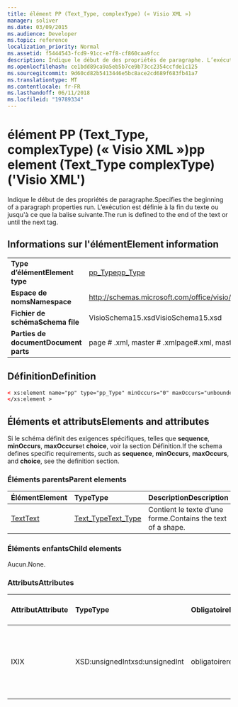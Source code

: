 ```yaml
---
title: élément PP (Text_Type, complexType) (« Visio XML »)
manager: soliver
ms.date: 03/09/2015
ms.audience: Developer
ms.topic: reference
localization_priority: Normal
ms.assetid: f5444543-fcd9-91cc-e7f8-cf860caa9fcc
description: Indique le début de des propriétés de paragraphe. L’exécution est définie à la fin du texte ou jusqu'à ce que la balise suivante.
ms.openlocfilehash: ce1bdd89ca9a5eb5b7ce9b73cc2354ccfde1c125
ms.sourcegitcommit: 9d60cd82b5413446e5bc8ace2cd689f683fb41a7
ms.translationtype: MT
ms.contentlocale: fr-FR
ms.lasthandoff: 06/11/2018
ms.locfileid: "19789334"
---
```

# <a name="pp-element-texttype-complextype-visio-xml"></a><span data-ttu-id="0c54a-104">élément PP (Text_Type, complexType) (« Visio XML »)</span><span class="sxs-lookup"><span data-stu-id="0c54a-104">pp element (Text_Type complexType) ('Visio XML')</span></span>

<span data-ttu-id="0c54a-105">Indique le début de des propriétés de paragraphe.</span><span class="sxs-lookup"><span data-stu-id="0c54a-105">Specifies the beginning of a paragraph properties run.</span></span> <span data-ttu-id="0c54a-106">L’exécution est définie à la fin du texte ou jusqu'à ce que la balise suivante.</span><span class="sxs-lookup"><span data-stu-id="0c54a-106">The run is defined to the end of the text or until the next tag.</span></span>
  
## <a name="element-information"></a><span data-ttu-id="0c54a-107">Informations sur l'élément</span><span class="sxs-lookup"><span data-stu-id="0c54a-107">Element information</span></span>

|||
|:-----|:-----|
|<span data-ttu-id="0c54a-108">**Type d’élément**</span><span class="sxs-lookup"><span data-stu-id="0c54a-108">**Element type**</span></span> <br/> |[<span data-ttu-id="0c54a-109">pp_Type</span><span class="sxs-lookup"><span data-stu-id="0c54a-109">pp_Type</span></span>](pp_type-complextypevisio-xml.md) <br/> |
|<span data-ttu-id="0c54a-110">**Espace de noms**</span><span class="sxs-lookup"><span data-stu-id="0c54a-110">**Namespace**</span></span> <br/> |http://schemas.microsoft.com/office/visio/2012/main  <br/> |
|<span data-ttu-id="0c54a-111">**Fichier de schéma**</span><span class="sxs-lookup"><span data-stu-id="0c54a-111">**Schema file**</span></span> <br/> |<span data-ttu-id="0c54a-112">VisioSchema15.xsd</span><span class="sxs-lookup"><span data-stu-id="0c54a-112">VisioSchema15.xsd</span></span>  <br/> |
|<span data-ttu-id="0c54a-113">**Parties de document**</span><span class="sxs-lookup"><span data-stu-id="0c54a-113">**Document parts**</span></span> <br/> |<span data-ttu-id="0c54a-114">page # .xml, master # .xml</span><span class="sxs-lookup"><span data-stu-id="0c54a-114">page#.xml, master#.xml</span></span>  <br/> |
   
## <a name="definition"></a><span data-ttu-id="0c54a-115">Définition</span><span class="sxs-lookup"><span data-stu-id="0c54a-115">Definition</span></span>

```XML
< xs:element name="pp" type="pp_Type" minOccurs="0" maxOccurs="unbounded" >
</xs:element >
```

## <a name="elements-and-attributes"></a><span data-ttu-id="0c54a-116">Éléments et attributs</span><span class="sxs-lookup"><span data-stu-id="0c54a-116">Elements and attributes</span></span>

<span data-ttu-id="0c54a-117">Si le schéma définit des exigences spécifiques, telles que **sequence**, **minOccurs**, **maxOccurs**et **choice**, voir la section Définition.</span><span class="sxs-lookup"><span data-stu-id="0c54a-117">If the schema defines specific requirements, such as **sequence**, **minOccurs**, **maxOccurs**, and **choice**, see the definition section.</span></span> 
  
### <a name="parent-elements"></a><span data-ttu-id="0c54a-118">Éléments parents</span><span class="sxs-lookup"><span data-stu-id="0c54a-118">Parent elements</span></span>

|<span data-ttu-id="0c54a-119">**Élément**</span><span class="sxs-lookup"><span data-stu-id="0c54a-119">**Element**</span></span>|<span data-ttu-id="0c54a-120">**Type**</span><span class="sxs-lookup"><span data-stu-id="0c54a-120">**Type**</span></span>|<span data-ttu-id="0c54a-121">**Description**</span><span class="sxs-lookup"><span data-stu-id="0c54a-121">**Description**</span></span>|
|:-----|:-----|:-----|
|[<span data-ttu-id="0c54a-122">Text</span><span class="sxs-lookup"><span data-stu-id="0c54a-122">Text</span></span>](text-element-shapesheet_type-complextypevisio-xml.md) <br/> |[<span data-ttu-id="0c54a-123">Text_Type</span><span class="sxs-lookup"><span data-stu-id="0c54a-123">Text_Type</span></span>](text_type-complextypevisio-xml.md) <br/> |<span data-ttu-id="0c54a-124">Contient le texte d’une forme.</span><span class="sxs-lookup"><span data-stu-id="0c54a-124">Contains the text of a shape.</span></span>  <br/> |
   
### <a name="child-elements"></a><span data-ttu-id="0c54a-125">Éléments enfants</span><span class="sxs-lookup"><span data-stu-id="0c54a-125">Child elements</span></span>

<span data-ttu-id="0c54a-126">Aucun.</span><span class="sxs-lookup"><span data-stu-id="0c54a-126">None.</span></span>
  
### <a name="attributes"></a><span data-ttu-id="0c54a-127">Attributs</span><span class="sxs-lookup"><span data-stu-id="0c54a-127">Attributes</span></span>

|<span data-ttu-id="0c54a-128">**Attribut**</span><span class="sxs-lookup"><span data-stu-id="0c54a-128">**Attribute**</span></span>|<span data-ttu-id="0c54a-129">**Type**</span><span class="sxs-lookup"><span data-stu-id="0c54a-129">**Type**</span></span>|<span data-ttu-id="0c54a-130">**Obligatoire**</span><span class="sxs-lookup"><span data-stu-id="0c54a-130">**Required**</span></span>|<span data-ttu-id="0c54a-131">**Description**</span><span class="sxs-lookup"><span data-stu-id="0c54a-131">**Description**</span></span>|<span data-ttu-id="0c54a-132">**Valeurs possibles**</span><span class="sxs-lookup"><span data-stu-id="0c54a-132">**Possible values**</span></span>|
|:-----|:-----|:-----|:-----|:-----|
|<span data-ttu-id="0c54a-133">IX</span><span class="sxs-lookup"><span data-stu-id="0c54a-133">IX</span></span>  <br/> |<span data-ttu-id="0c54a-134">XSD:unsignedInt</span><span class="sxs-lookup"><span data-stu-id="0c54a-134">xsd:unsignedInt</span></span>  <br/> |<span data-ttu-id="0c54a-135">obligatoire</span><span class="sxs-lookup"><span data-stu-id="0c54a-135">required</span></span>  <br/> |<span data-ttu-id="0c54a-136">L’index de l’élément de **paragraphe** qui spécifie la mise en forme appliquée à l’exécution.</span><span class="sxs-lookup"><span data-stu-id="0c54a-136">The index of the **Para** element that specifies the formatting applied to this run.</span></span>  <br/> |<span data-ttu-id="0c54a-137">Valeurs du type xsd:unsignedInt.</span><span class="sxs-lookup"><span data-stu-id="0c54a-137">Values of the xsd:unsignedInt type.</span></span>  <br/> |
   

